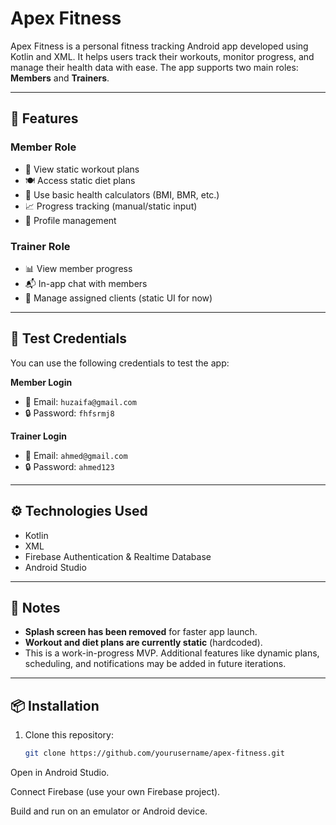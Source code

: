 # Apex Fitness

Apex Fitness is a personal fitness tracking Android app developed using Kotlin and XML. It helps users track their workouts, monitor progress, and manage their health data with ease. The app supports two main roles: **Members** and **Trainers**.

---

## 🔑 Features

### Member Role
- 📅 View static workout plans
- 🍽️ Access static diet plans
- 🧮 Use basic health calculators (BMI, BMR, etc.)
- 📈 Progress tracking (manual/static input)
- 👤 Profile management

### Trainer Role
- 📊 View member progress
- 📬 In-app chat with members
- 👥 Manage assigned clients (static UI for now)

---

## 👤 Test Credentials

You can use the following credentials to test the app:

**Member Login**
- 📧 Email: `huzaifa@gmail.com`
- 🔒 Password: `fhfsrmj8`

**Trainer Login**
- 📧 Email: `ahmed@gmail.com`
- 🔒 Password: `ahmed123`

---

## ⚙️ Technologies Used

- Kotlin
- XML
- Firebase Authentication & Realtime Database
- Android Studio

---

## 🚧 Notes

- **Splash screen has been removed** for faster app launch.
- **Workout and diet plans are currently static** (hardcoded).
- This is a work-in-progress MVP. Additional features like dynamic plans, scheduling, and notifications may be added in future iterations.

---

## 📦 Installation

1. Clone this repository:
   ```bash
   git clone https://github.com/yourusername/apex-fitness.git
Open in Android Studio.

Connect Firebase (use your own Firebase project).

Build and run on an emulator or Android device.
